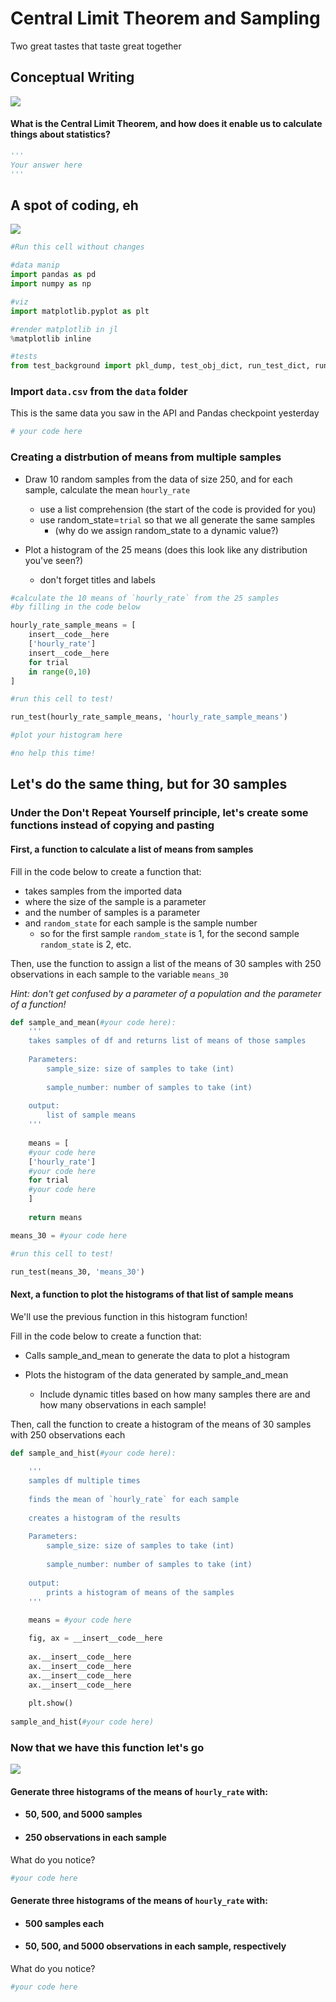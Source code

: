 # Central Limit Theorem and Sampling

Two great tastes that taste great together

## Conceptual Writing 

![](viz/writing.gif)

#### What is the Central Limit Theorem, and how does it enable us to calculate things about statistics?


```python
'''
Your answer here
'''
```

## A spot of coding, eh

![](viz/british.gif)


```python
#Run this cell without changes

#data manip
import pandas as pd
import numpy as np

#viz
import matplotlib.pyplot as plt

#render matplotlib in jl
%matplotlib inline

#tests
from test_background import pkl_dump, test_obj_dict, run_test_dict, run_test
```

### Import `data.csv` from the `data` folder

This is the same data you saw in the API and Pandas checkpoint yesterday


```python
# your code here
```

### Creating a distrbution of means from multiple samples

- Draw 10 random samples from the data of size 250, and for each sample, calculate the mean `hourly_rate`
    - use a list comprehension (the start of the code is provided for
    you)
    - use random_state=`trial` so that we all generate the same samples
      - (why do we assign random_state to a dynamic value?)
    

- Plot a histogram of the 25 means (does this look like any distribution you've seen?)
  - don't forget titles and labels


```python
#calculate the 10 means of `hourly_rate` from the 25 samples 
#by filling in the code below

hourly_rate_sample_means = [
    insert__code__here
    ['hourly_rate']
    insert__code__here
    for trial 
    in range(0,10)
]
```


```python
#run this cell to test!

run_test(hourly_rate_sample_means, 'hourly_rate_sample_means')
```


```python
#plot your histogram here

#no help this time!
```

## Let's do the same thing, but for 30 samples

### Under the Don't Repeat Yourself principle, let's create some functions instead of copying and pasting

#### First, a function to calculate a list of means from samples

Fill in the code below to create a function that:
- takes samples from the imported data
- where the size of the sample is a parameter
- and the number of samples is a parameter
- and `random_state` for each sample is the sample number
  - so for the first sample `random_state` is 1, for the second sample `random_state` is 2, etc.

Then, use the function to assign a list of the means of 30 samples with 250 observations in each sample to the variable `means_30`

*Hint: don't get confused by a parameter of a population and the parameter of a function!*


```python
def sample_and_mean(#your code here):
    '''
    takes samples of df and returns list of means of those samples
    
    Parameters:
        sample_size: size of samples to take (int)
        
        sample_number: number of samples to take (int)
        
    output:
        list of sample means
    '''
    
    means = [
    #your code here
    ['hourly_rate']
    #your code here
    for trial 
    #your code here
    ]
    
    return means

means_30 = #your code here
```


```python
#run this cell to test!

run_test(means_30, 'means_30')
```

#### Next, a function to plot the histograms of that list of sample means

We'll use the previous function in this histogram function!

Fill in the code below to create a function that:

- Calls sample_and_mean to generate the data to plot a histogram

- Plots the histogram of the data generated by sample_and_mean
  - Include dynamic titles based on how many samples there are and how many observations in each sample!
  
Then, call the function to create a histogram of the means of 30 samples with 250 observations each


```python
def sample_and_hist(#your code here):
    
    '''
    samples df multiple times
    
    finds the mean of `hourly_rate` for each sample
    
    creates a histogram of the results
    
    Parameters:
        sample_size: size of samples to take (int)
        
        sample_number: number of samples to take (int)  
        
    output:
        prints a histogram of means of the samples
    '''
 
    means = #your code here

    fig, ax = __insert__code__here
    
    ax.__insert__code__here
    ax.__insert__code__here
    ax.__insert__code__here
    ax.__insert__code__here
    
    plt.show()
    
sample_and_hist(#your code here)
```

### Now that we have this function let's go 

![](viz/ape.gif)

#### Generate three histograms of the means of `hourly_rate` with:
- #### 50, 500, and 5000 samples
- #### 250 observations in each sample

What do you notice?


```python
#your code here
```

#### Generate three histograms of the means of `hourly_rate` with:
- #### 500 samples each 
- #### 50, 500, and 5000 observations in each sample, respectively

What do you notice?


```python
#your code here
```

